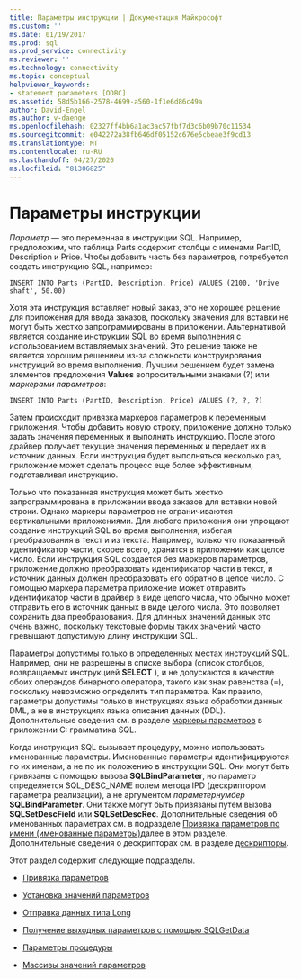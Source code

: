 ```yaml
---
title: Параметры инструкции | Документация Майкрософт
ms.custom: ''
ms.date: 01/19/2017
ms.prod: sql
ms.prod_service: connectivity
ms.reviewer: ''
ms.technology: connectivity
ms.topic: conceptual
helpviewer_keywords:
- statement parameters [ODBC]
ms.assetid: 58d5b166-2578-4699-a560-1f1e6d86c49a
author: David-Engel
ms.author: v-daenge
ms.openlocfilehash: 02327ff4bb6a1ac3ac57fbf7d3c6b09b70c11534
ms.sourcegitcommit: e042272a38fb646df05152c676e5cbeae3f9cd13
ms.translationtype: MT
ms.contentlocale: ru-RU
ms.lasthandoff: 04/27/2020
ms.locfileid: "81306825"
---
```

# <a name="statement-parameters"></a>Параметры инструкции
*Параметр* — это переменная в инструкции SQL. Например, предположим, что таблица Parts содержит столбцы с именами PartID, Description и Price. Чтобы добавить часть без параметров, потребуется создать инструкцию SQL, например:  
  
```  
INSERT INTO Parts (PartID, Description, Price) VALUES (2100, 'Drive shaft', 50.00)  
```  
  
 Хотя эта инструкция вставляет новый заказ, это не хорошее решение для приложения для ввода заказов, поскольку значения для вставки не могут быть жестко запрограммированы в приложении. Альтернативой является создание инструкции SQL во время выполнения с использованием вставляемых значений. Это решение также не является хорошим решением из-за сложности конструирования инструкций во время выполнения. Лучшим решением будет замена элементов предложения **Values** вопросительными знаками (?) или *маркерами параметров*:  
  
```  
INSERT INTO Parts (PartID, Description, Price) VALUES (?, ?, ?)  
```  
  
 Затем происходит привязка маркеров параметров к переменным приложения. Чтобы добавить новую строку, приложение должно только задать значения переменных и выполнить инструкцию. После этого драйвер получает текущие значения переменных и передает их в источник данных. Если инструкция будет выполняться несколько раз, приложение может сделать процесс еще более эффективным, подготавливая инструкцию.  
  
 Только что показанная инструкция может быть жестко запрограммирована в приложении ввода заказов для вставки новой строки. Однако маркеры параметров не ограничиваются вертикальными приложениями. Для любого приложения они упрощают создание инструкций SQL во время выполнения, избегая преобразования в текст и из текста. Например, только что показанный идентификатор части, скорее всего, хранится в приложении как целое число. Если инструкция SQL создается без маркеров параметров, приложение должно преобразовать идентификатор части в текст, и источник данных должен преобразовать его обратно в целое число. С помощью маркера параметра приложение может отправить идентификатор части в драйвер в виде целого числа, что обычно может отправить его в источник данных в виде целого числа. Это позволяет сохранить два преобразования. Для длинных значений данных это очень важно, поскольку текстовые формы таких значений часто превышают допустимую длину инструкции SQL.  
  
 Параметры допустимы только в определенных местах инструкций SQL. Например, они не разрешены в списке выбора (список столбцов, возвращаемых инструкцией **SELECT** ), и не допускаются в качестве обоих операндов бинарного оператора, такого как знак равенства (=), поскольку невозможно определить тип параметра. Как правило, параметры допустимы только в инструкциях языка обработки данных DML, а не в инструкциях языка описания данных (DDL). Дополнительные сведения см. в разделе [маркеры параметров](../../../odbc/reference/appendixes/parameter-markers.md) в приложении C: грамматика SQL.  
  
 Когда инструкция SQL вызывает процедуру, можно использовать именованные параметры. Именованные параметры идентифицируются по их именам, а не по их положению в инструкции SQL. Они могут быть привязаны с помощью вызова **SQLBindParameter**, но параметр определяется SQL_DESC_NAME полем метода IPD (дескриптором параметра реализации), а не аргументом *параметернумбер* **SQLBindParameter**. Они также могут быть привязаны путем вызова **SQLSetDescField** или **SQLSetDescRec**. Дополнительные сведения об именованных параметрах см. в подразделе [Привязка параметров по имени (именованные параметры)](../../../odbc/reference/develop-app/binding-parameters-by-name-named-parameters.md)далее в этом разделе. Дополнительные сведения о дескрипторах см. в разделе [дескрипторы](../../../odbc/reference/develop-app/descriptors.md).  
  
 Этот раздел содержит следующие подразделы.  
  
-   [Привязка параметров](../../../odbc/reference/develop-app/binding-parameters-odbc.md)  
  
-   [Установка значений параметров](../../../odbc/reference/develop-app/setting-parameter-values.md)  
  
-   [Отправка данных типа Long](../../../odbc/reference/develop-app/sending-long-data.md)  
  
-   [Получение выходных параметров с помощью SQLGetData](../../../odbc/reference/develop-app/retrieving-output-parameters-using-sqlgetdata.md)  
  
-   [Параметры процедуры](../../../odbc/reference/develop-app/procedure-parameters.md)  
  
-   [Массивы значений параметров](../../../odbc/reference/develop-app/arrays-of-parameter-values.md)
